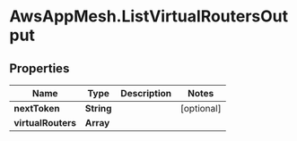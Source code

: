# AwsAppMesh.ListVirtualRoutersOutput

## Properties

Name | Type | Description | Notes
------------ | ------------- | ------------- | -------------
**nextToken** | **String** |  | [optional] 
**virtualRouters** | **Array** |  | 


